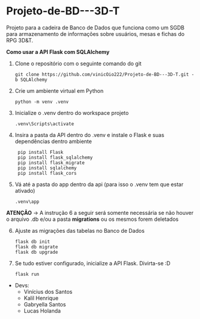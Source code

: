 # Projeto-de-BD---3D-T
Projeto para a cadeira de Banco de Dados que funciona como um SGDB para armazenamento de informações sobre usuários, mesas e fichas do RPG 3D&T.

**Como usar a API Flask com SQLAlchemy**
1. Clone o repositório com o seguinte comando do git

       git clone https://github.com/vinicOio222/Projeto-de-BD---3D-T.git -b SQLAlchemy

2. Crie um ambiente virtual em Python

       python -m venv .venv

3. Inicialize o .venv dentro do workspace projeto

       .venv\Scripts\activate

4. Insira a pasta da API dentro do .venv e instale o Flask e suas dependências dentro ambiente

        pip install Flask
        pip install flask_sqlalchemy
        pip install flask_migrate
        pip install sqlalchemy
        pip install flask_cors

5. Vá até a pasta do app dentro da api (para isso o .venv tem que estar ativado)

       .venv\app

**ATENÇÃO** -> A instrução 6 a seguir será somente necessária se não houver o arquivo .db e/ou a pasta **migrations** ou os mesmos forem deletados

6. Ajuste as migrações das tabelas no Banco de Dados

       flask db init
       flask db migrate
       flask db upgrade

7. Se tudo estiver configurado, inicialize a API Flask. Divirta-se :D

       flask run

* Devs:
  - Vinícius dos Santos
  - Kalil Henrique
  - Gabryella Santos
  - Lucas Holanda
